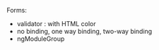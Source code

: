 Forms:
- validator : with HTML color
- no binding, one way binding, two-way binding
- ngModuleGroup
